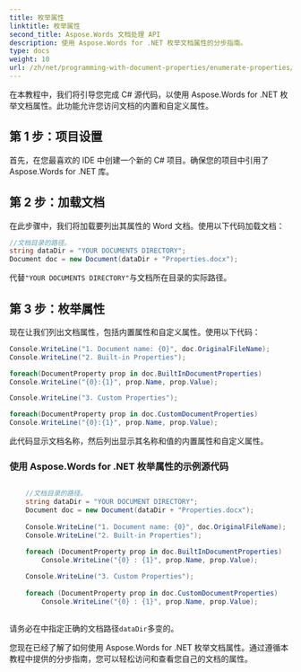 ```yaml
---
title: 枚举属性
linktitle: 枚举属性
second_title: Aspose.Words 文档处理 API
description: 使用 Aspose.Words for .NET 枚举文档属性的分步指南。
type: docs
weight: 10
url: /zh/net/programming-with-document-properties/enumerate-properties/
---
```


在本教程中，我们将引导您完成 C# 源代码，以使用 Aspose.Words for .NET 枚举文档属性。此功能允许您访问文档的内置和自定义属性。

## 第 1 步：项目设置

首先，在您最喜欢的 IDE 中创建一个新的 C# 项目。确保您的项目中引用了 Aspose.Words for .NET 库。

## 第 2 步：加载文档

在此步骤中，我们将加载要列出其属性的 Word 文档。使用以下代码加载文档：

```csharp
//文档目录的路径。
string dataDir = "YOUR DOCUMENTS DIRECTORY";
Document doc = new Document(dataDir + "Properties.docx");
```

代替`"YOUR DOCUMENTS DIRECTORY"`与文档所在目录的实际路径。

## 第 3 步：枚举属性

现在让我们列出文档属性，包括内置属性和自定义属性。使用以下代码：

```csharp
Console.WriteLine("1. Document name: {0}", doc.OriginalFileName);
Console.WriteLine("2. Built-in Properties");

foreach(DocumentProperty prop in doc.BuiltInDocumentProperties)
Console.WriteLine("{0}:{1}", prop.Name, prop.Value);

Console.WriteLine("3. Custom Properties");

foreach(DocumentProperty prop in doc.CustomDocumentProperties)
Console.WriteLine("{0}:{1}", prop.Name, prop.Value);
```

此代码显示文档名称，然后列出显示其名称和值的内置属性和自定义属性。

### 使用 Aspose.Words for .NET 枚举属性的示例源代码

```csharp

	//文档目录的路径。
	string dataDir = "YOUR DOCUMENT DIRECTORY";
	Document doc = new Document(dataDir + "Properties.docx");
	
	Console.WriteLine("1. Document name: {0}", doc.OriginalFileName);
	Console.WriteLine("2. Built-in Properties");
	
	foreach (DocumentProperty prop in doc.BuiltInDocumentProperties)
		Console.WriteLine("{0} : {1}", prop.Name, prop.Value);

	Console.WriteLine("3. Custom Properties");
	
	foreach (DocumentProperty prop in doc.CustomDocumentProperties)
		Console.WriteLine("{0} : {1}", prop.Name, prop.Value);
		
```

请务必在中指定正确的文档路径`dataDir`多变的。

您现在已经了解了如何使用 Aspose.Words for .NET 枚举文档属性。通过遵循本教程中提供的分步指南，您可以轻松访问和查看您自己的文档的属性。

